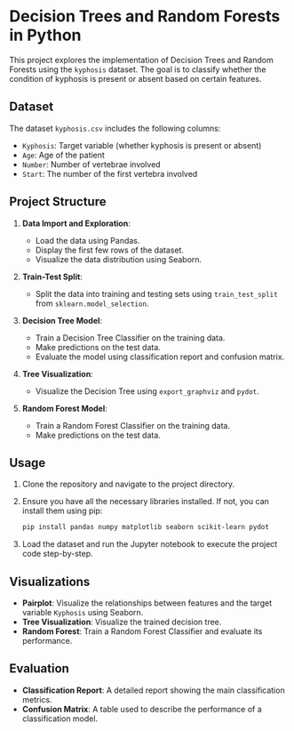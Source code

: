 # Decision Trees and Random Forests in Python

This project explores the implementation of Decision Trees and Random Forests using the `kyphosis` dataset. The goal is to classify whether the condition of kyphosis is present or absent based on certain features.

## Dataset

The dataset `kyphosis.csv` includes the following columns:

- `Kyphosis`: Target variable (whether kyphosis is present or absent)
- `Age`: Age of the patient
- `Number`: Number of vertebrae involved
- `Start`: The number of the first vertebra involved

## Project Structure

1. **Data Import and Exploration**:
    - Load the data using Pandas.
    - Display the first few rows of the dataset.
    - Visualize the data distribution using Seaborn.

2. **Train-Test Split**:
    - Split the data into training and testing sets using `train_test_split` from `sklearn.model_selection`.

3. **Decision Tree Model**:
    - Train a Decision Tree Classifier on the training data.
    - Make predictions on the test data.
    - Evaluate the model using classification report and confusion matrix.

4. **Tree Visualization**:
    - Visualize the Decision Tree using `export_graphviz` and `pydot`.

5. **Random Forest Model**:
    - Train a Random Forest Classifier on the training data.
    - Make predictions on the test data.

## Usage

1. Clone the repository and navigate to the project directory.

2. Ensure you have all the necessary libraries installed. If not, you can install them using pip:

    ```sh
    pip install pandas numpy matplotlib seaborn scikit-learn pydot
    ```

3. Load the dataset and run the Jupyter notebook to execute the project code step-by-step.

## Visualizations

- **Pairplot**: Visualize the relationships between features and the target variable `Kyphosis` using Seaborn.
- **Tree Visualization**: Visualize the trained decision tree.
- **Random Forest**: Train a Random Forest Classifier and evaluate its performance.

## Evaluation

- **Classification Report**: A detailed report showing the main classification metrics.
- **Confusion Matrix**: A table used to describe the performance of a classification model.
